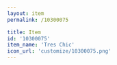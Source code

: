 ```yaml
---
layout: item
permalink: /10300075

title: Item
id: '10300075'
item_name: 'Tres Chic'
icon_url: 'customize/10300075.png'
---
```

